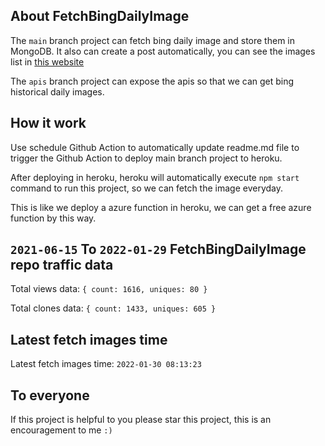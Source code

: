 ## About FetchBingDailyImage

The `main` branch project can fetch bing daily image and store them in MongoDB.
It also can create a post automatically, you can see the images list in [this website](https://oursalbum.netlify.app)

The `apis` branch project can expose the apis so that we can get bing historical daily images.

## How it work

Use schedule Github Action to automatically update readme.md file to trigger the Github Action to deploy main branch project to heroku.

After deploying in heroku, heroku will automatically execute `npm start` command to run this project, so we can fetch the image everyday.

This is like we deploy a azure function in heroku, we can get a free azure function by this way.

## `2021-06-15` To `2022-01-29` FetchBingDailyImage repo traffic data

Total views data: `{ count: 1616, uniques: 80 }`

Total clones data: `{ count: 1433, uniques: 605 }`

## Latest fetch images time

Latest fetch images time: `2022-01-30 08:13:23`

## To everyone

If this project is helpful to you please star this project, this is an encouragement to me `:)`



